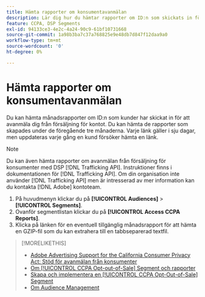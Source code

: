 ```yaml
---
title: Hämta rapporter om konsumentavanmälan
description: Lär dig hur du hämtar rapporter om ID:n som skickats in för begäran om avanmälan från försäljning.
feature: CCPA, DSP Segments
exl-id: 94133ce3-4e2c-4a24-90c9-61bf10731668
source-git-commit: 1a98b3ba7c37a768825e9e48db7d847f12daa9a0
workflow-type: tm+mt
source-wordcount: '0'
ht-degree: 0%

---
```


# Hämta rapporter om konsumentavanmälan

Du kan hämta månadsrapporter om ID:n som kunder har skickat in för att avanmäla dig från försäljning för kontot. Du kan hämta de rapporter som skapades under de föregående tre månaderna. Varje länk gäller i sju dagar, men uppdateras varje gång en kund försöker hämta en länk.

>[!NOTE]
>
>Du kan även hämta rapporter om avanmälan från försäljning för konsumenter med DSP [!DNL Trafficking API]. Instruktioner finns i dokumentationen för [!DNL Trafficking API]. Om din organisation inte använder [!DNL Trafficking API] men är intresserad av mer information kan du kontakta [!DNL Adobe] kontoteam.

1. På huvudmenyn klickar du på **[!UICONTROL Audiences]** > **[!UICONTROL Segments]**.
1. Ovanför segmentlistan klickar du på **[!UICONTROL Access CCPA Reports]**.
1. Klicka på länken för en eventuell tillgänglig månadsrapport för att hämta en GZIP-fil som du kan extrahera till en tabbseparerad textfil.

>[!MORELIKETHIS]
>
>* [Adobe Advertising Support for the California Consumer Privacy Act: Stöd för avanmälan från konsumenter](/help/privacy/ccpa/ccpa-opt-out-of-sale.md)
>* [Om [!UICONTROL CCPA Opt-out-of-Sale] Segment och rapporter](ccpa-opt-out-about.md)
>* [Skapa och implementera en [!UICONTROL CCPA Opt-Out-of-Sale] Segment](ccpa-opt-out-segment-create.md)
>* [Om Audience Management](audience-about.md)

